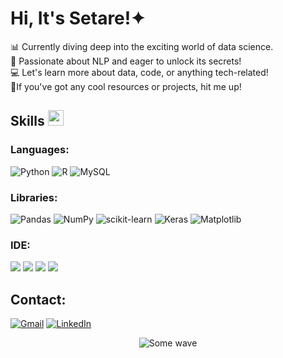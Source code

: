 # Hi, It's Setare!&#10022; <br>
📊 Currently diving deep into the exciting world of data science.<br>
📝 Passionate about NLP and eager to unlock its secrets!<br>
💻 Let's learn more about data, code, or anything tech-related!<br>
💫If you've got any cool resources or projects, hit me up!<br>


## Skills <img src="https://github.com/Anmol-Baranwal/Cool-GIFs-For-GitHub/assets/74038190/42077049-1939-493e-9a19-47ca5db36643" width="25">&nbsp;
### Languages:
![Python](https://img.shields.io/badge/Python-3670A0?style=flat&logo=python&logoColor=ffdd54)
![R](https://img.shields.io/badge/R-%23276DC3.svg?style=flat&logo=r&logoColor=white)
![MySQL](https://img.shields.io/badge/MySQL-%2300f.svg?style=flat&logo=mysql&logoColor=white)
### Libraries:
![Pandas](https://img.shields.io/badge/pandas-%23150458.svg?style=flat-square&logo=pandas&logoColor=white) 
![NumPy](https://img.shields.io/badge/numpy-%23013243.svg?style=flat-square&logo=numpy&logoColor=white) 
![scikit-learn](https://img.shields.io/badge/scikit--learn-%23F7931E.svg?style=flat-square&logo=scikit-learn&logoColor=white) 
![Keras](https://img.shields.io/badge/Keras-%23D00000.svg?style=flat-square&logo=Keras&logoColor=white) 
![Matplotlib](https://img.shields.io/badge/Matplotlib-%23ffffff.svg?style=flat-square&logo=Matplotlib&logoColor=black) <br>
### IDE:  
![](https://img.shields.io/badge/RStudio-%230077B5.svg?style=flat-square&logo=RStudio&logoColor=white)
![](https://img.shields.io/badge/Python-FFD43B?style=flat-square&logo=python&logoColor=blue) 
![](https://img.shields.io/badge/Colab-F9AB00?style=flat-square&logo=googlecolab&color=525252) 
![](https://img.shields.io/badge/VSCode-0078D4?style=flat-square&logo=visual%20studio%20code&logoColor=white)

## Contact: 
[![Gmail](https://img.shields.io/badge/Gmail-D14836?style=flat-square&logo=gmail&logoColor=white)](mailto:setarekazemaslani@gmail.com)
[![LinkedIn](https://img.shields.io/badge/LinkedIn-%230077B5.svg?logo=linkedin&logoColor=white)](https://linkedin.com/in/www.linkedin.com/in/setare-kazemaslani-131ab5286) 


<p align="center">
        <img src="https://raw.githubusercontent.com/bornmay/bornmay/Update/svg/Bottom.svg" alt="Some wave" />
</p>

